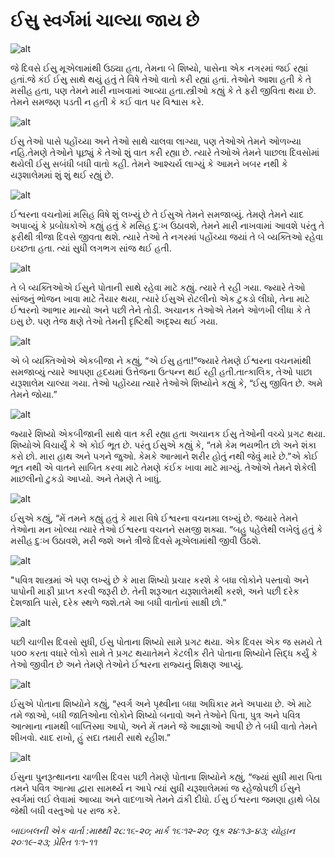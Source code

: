 # ઈસુ સ્વર્ગમાં ચાલ્યા જાય છે

![alt](https://cdn.door43.org/obs/jpg/360px/obs-en-42-01.jpg)

જે દિવસે ઈસુ મૂએલામાંથી ઉઠ્યા હતા, તેમના બે શિષ્યો, પાસેના એક નગરમાં જઈ રહ્યાં હતાં.જે કંઈ ઈસુ સાથે થયું હતું તે વિષે તેઓ વાતો કરી રહ્યાં હતાં. તેઓને આશા હતી કે તે મસીહ હતા, પણ તેમને મારી નાખવામાં આવ્યા હતા.સ્ત્રીઓ કહ્યું કે તે ફરી જીવિતા થયા છે. તેમને સમજણ પડતી ન હતી કે કઈ વાત પર વિશ્વાસ કરે.

![alt](https://cdn.door43.org/obs/jpg/360px/obs-en-42-02.jpg)

ઈસુ તેઓ પાસે પહોંચ્યા અને તેઓ સાથે ચાલવા લાગ્યા, પણ તેઓએ તેમને ઓળખ્યા નહિ.તેમણે તેઓને પૂછ્યું કે તેઓ શું વાત કરી રહ્યા છે. ત્યારે તેઓએ તેમને પાછલા દિવસોમાં થયેલી ઈસુ સબંધી બધી વાતો કહી. તેમને આશ્ચર્ય લાગ્યું કે આમને ખબર નથી કે યરૂશાલેમમાં શું શું થઈ રહ્યું છે.

![alt](https://cdn.door43.org/obs/jpg/360px/obs-en-42-03.jpg)

ઈશ્વરના વચનોમાં મસિહ વિષે શું લખ્યું છે તે ઈસુએ તેમને સમજાવ્યું. તેમણે તેમને યાદ અપાવ્યું કે પ્રબોધકોએ કહ્યું હતું કે મસિહ દુઃખ ઉઠાવશે, તેમને મારી નાખવામાં આવશે પરંતુ તે ફરીથી ત્રીજા દિવસે જીવતા થશે. ત્યારે તેઓ તે નગરમાં પહોંચ્યા જયાં તે બે વ્યક્તિઓ રહેવા ઇચ્છતા હતા. ત્યાં સુધી લગભગ સાંજ થઈ હતી.

![alt](https://cdn.door43.org/obs/jpg/360px/obs-en-42-04.jpg)

તે બે વ્યક્તિઓએ ઈસુને પોતાની સાથે રહેવા માટે કહ્યું. ત્યારે તે રહી ગયા. જ્યારે તેઓ સાંજનું ભોજન ખાવા માટે તૈયાર થયા, ત્યારે ઈસુએ રોટલીનો એક ટુકડો લીધો, તેના માટે ઈશ્વરનો આભાર માન્યો અને પછી તેને તોડી. અચાનક તેઓએ તેમને ઓળખી લીધા કે તે ઇસુ છે. પણ તેજ ક્ષણે તેઓ તેમની દૃષ્ટિથી અદૃશ્ય થઈ ગયા.

![alt](https://cdn.door43.org/obs/jpg/360px/obs-en-42-05.jpg)

એ બે વ્યક્તિઓએ એકબીજા ને કહ્યું, “એ ઈસુ હતા!”જ્યારે તેમણે ઈશ્વરના વચનમાંથી સમજાવ્યું ત્યારે આપણા હૃદયમાં ઉત્તેજના ઉત્પન્ન થઈ રહી હતી.તાત્કાલિક, તેઓ પાછા યરૂશાલેમ ચાલ્યા ગયા. તેઓ પહોંચ્યા ત્યારે તેઓએ શિષ્યોને કહ્યું કે, “ઈસુ જીવિત છે. અમે તેમને જોયા.”

![alt](https://cdn.door43.org/obs/jpg/360px/obs-en-42-06.jpg)

જ્યારે શિષ્યો એકબીજાની સાથે વાત કરી રહ્યા હતા અચાનક ઈસુ તેઓની વચ્ચે પ્રગટ થયા. શિષ્યોએ વિચાર્યું કે એ કોઈ ભૂત છે. પરંતુ ઈસુએ કહ્યું કે, “તમે કેમ ભયભીત છો અને શંકા કરો છો. મારા હાથ અને પગને જુઓ. કેમકે આત્માને શરીર હોતું નથી જેવું મારે છે.”એ કોઈ ભૂત નથી એ વાતને સાબિત કરવા માટે તેમણે કંઈક ખાવા માટે માગ્યું. તેઓએ તેમને શેકેલી માછલીનો ટુકડો આપ્યો. અને તેમણે તે ખાધું.

![alt](https://cdn.door43.org/obs/jpg/360px/obs-en-42-07.jpg)

ઈસુએ કહ્યું, “મેં તમને કહ્યું હતું કે મારા વિષે ઈશ્વરના વચનમા લખ્યું છે. જયારે તેમને તેઓના મન ખોલ્યા ત્યારે તેઓ ઈશ્વરના વચનને સમજી શક્યા. “બહુ પહેલેથી લખેલું હતું કે મસીહ દુઃખ ઉઠાવશે, મરી જશે અને ત્રીજે દિવસે મૂએલામાંથી જીવી ઉઠશે.

![alt](https://cdn.door43.org/obs/jpg/360px/obs-en-42-08.jpg)

"પવિત્ર શાસ્ત્રમાં એ પણ લખ્યું છે કે મારા શિષ્યો પ્રચાર કરશે કે બધા લોકોને પસ્તાવો અને પાપોની માફી પ્રાપ્ત કરવી જરૂરી છે. તેની શરૂઆત યરૂશાલેમથી કરશે, અને પછી દરેક દેશજાતિ પાસે, દરેક સ્થળે જશે.તમે આ બધી વાતોનાં સાક્ષી છો.”

![alt](https://cdn.door43.org/obs/jpg/360px/obs-en-42-09.jpg)

પછી ચાળીસ દિવસો સુધી, ઈસુ પોતાના શિષ્યો સામે પ્રગટ થયા. એક દિવસ એક જ સમયે તે ૫૦૦ કરતા વધારે લોકો સામે તે પ્રગટ થયાતેમને કેટલીક રીતે પોતાના શિષ્યોને સિદ્ધ કર્યું કે તેઓ જીવીત છે અને તેમણે તેઓને ઈશ્વરના રાજ્યનું શિક્ષણ આપ્યું.

![alt](https://cdn.door43.org/obs/jpg/360px/obs-en-42-10.jpg)

ઈસુએ પોતાના શિષ્યોને કહ્યું, “સ્વર્ગ અને પૃથ્વીના બધા અધિકાર મને અપાયા છે. એ માટે તમે જાઓ, બધી જાતિઓના લોકોને શિષ્યો બનાવો અને તેઓને પિતા, પુત્ર અને પવિત્ર આત્માના નામથી બાપ્તિસ્મા આપો, અને મેં તમને જે આજ્ઞાઓ આપી છે તે બધી વાતો તેમને શીખવો. યાદ રાખો, હું સદા તમારી સાથે રહીશ.”

![alt](https://cdn.door43.org/obs/jpg/360px/obs-en-42-11.jpg)

ઈસુના પુનરૂત્થાનના ચાળીસ દિવસ પછી તેમણે પોતાના શિષ્યોને કહ્યું, “જ્યાં સુધી મારા પિતા તમને પવિત્ર આત્મા દ્વારા સામર્થ્ય ન આપે ત્યાં સુધી યરૂશાલેમમાં જ રહેજોપછી ઈસુને સ્વર્ગમાં લઈ લેવામાં આવ્યા અને વાદળાએ તેમને ઢાંકી દીધો. ઈસુ ઈશ્વરના જમણા હાથે બેઠા જેથી બધી વસ્તુઓ પર રાજ કરે.

_બાઇબલની એક વાર્તા :માથ્થી ૨૮:૧૬-૨૦; માર્ક ૧૬ઃ૧૨-૨૦; લૂક ૨૪ઃ૧૩-૪૩; યોહાન ૨૦ઃ૧૯-૨૩; પ્રેરિત ૧ઃ૧-૧૧_